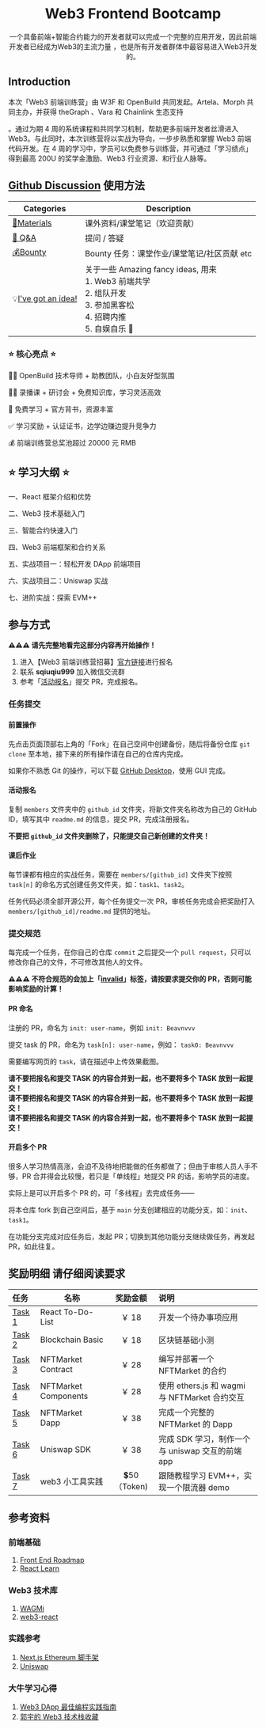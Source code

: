 <div align="center">
    <h1>Web3 Frontend Bootcamp</h1>
    <p>一个具备前端+智能合约能力的开发者就可以完成一个完整的应用开发，因此前端开发者已经成为Web3的主流力量 ，也是所有开发者群体中最容易进入Web3开发的。</p>
</div>

## Introduction

本次「Web3 前端训练营」由 W3F 和 OpenBuild 共同发起。Artela、Morph 共同主办，并获得 theGraph 、Vara 和 Chainlink 生态支持

。通过为期 4 周的系统课程和共同学习机制，帮助更多前端开发者丝滑进入 Web3。与此同时，本次训练营将以实战为导向，一步步熟悉和掌握 Web3 前端代码开发。在 4 周的学习中，学员可以免费参与训练营，并可通过「学习绩点」得到最高 200U 的奖学金激励、Web3 行业资源、和行业人脉等。

## [Github Discussion](https://github.com/openbuildxyz/Web3-Frontend-Bootcamp/discussions) 使用方法

| Categories                                                                                                            | Description                                                                                                                              |
| --------------------------------------------------------------------------------------------------------------------- | ---------------------------------------------------------------------------------------------------------------------------------------- |
| [🍕Materials](https://github.com/openbuildxyz/Web3-Frontend-Bootcamp/discussions/categories/materials)                | 课外资料/课堂笔记（欢迎贡献）                                                                                                            |
| [🙏 Q&A](https://github.com/openbuildxyz/Web3-Frontend-Bootcamp/discussions/categories/q-a)                           | 提问 / 答疑                                                                                                                              |
| [💰Bounty](https://github.com/openbuildxyz/Web3-Frontend-Bootcamp/discussions/categories/bounty)                      | Bounty 任务：课堂作业/课堂笔记/社区贡献 etc                                                                                              |
| 💡[I've got an idea!](https://github.com/openbuildxyz/Web3-Frontend-Bootcamp/discussions/categories/i-ve-got-an-idea) | 关于一些 Amazing fancy ideas, 用来<br />1. Web3 前端共学 <br />2. 组队开发<br />3. 参加黑客松<br />4. 招聘内推<br />5. 自娱自乐 🎣<br /> |

### ⭐ 核心亮点 ⭐

🧙‍♂️ OpenBuild 技术导师 + 助教团队，小白友好型氛围

👩‍🏫 录播课 + 研讨会 + 免费知识库，学习灵活高效

🙌 免费学习 + 官方背书，资源丰富

✅ 学习奖励 + 认证证书，边学边赚边提升竞争力

💰 前端训练营总奖池超过 20000 元 RMB

## ⭐ 学习大纲 ⭐

一、React 框架介绍和优势

二、Web3 技术基础入门

三、智能合约快速入门

四、Web3 前端框架和合约关系

五、实战项目一：轻松开发 DApp 前端项目

六、实战项目二：Uniswap 实战

七、进阶实战：探索 EVM++

## 参与方式

**⚠️⚠️⚠️ 请先完整地看完这部分内容再开始操作！**

1. 进入【Web3 前端训练营招募】[官方链接](https://openbuild.xyz/learn/challenges/2036589711)进行报名
2. 联系 **sqiuqiu999** 加入微信交流群
3. 参考「[活动报名](#活动报名)」提交 PR，完成报名。

### 任务提交

#### 前置操作

先点击页面顶部右上角的「Fork」在自己空间中创建备份，随后将备份仓库 `git clone` 至本地，接下来的所有操作请在自己的仓库内完成。

如果你不熟悉 Git 的操作，可以下载 [GitHub Desktop](https://desktop.github.com/)，使用 GUI 完成。

#### 活动报名

复制 `members` 文件夹中的 `github_id` 文件夹，将新文件夹名称改为自己的 GitHub ID，填写其中 `readme.md` 的信息，提交 PR，完成注册报名。

**不要把 `github_id` 文件夹删除了，只能提交自己新创建的文件夹！**

#### 课后作业

每节课都有相应的实战任务，需要在 `members/[github_id]` 文件夹下按照 `task[n]` 的命名方式创建任务文件夹，如：`task1`、`task2`。

任务代码必须全部开源公开，每个任务提交一次 PR，审核任务完成会把奖励打入 `members/[github_id]/readme.md` 提供的地址。

### 提交规范

每完成一个任务，在你自己的仓库 `commit` 之后提交一个 `pull request`，只可以修改你自己的文件，不可修改其他人的文件。

**⚠️⚠️⚠️ 不符合规范的会加上「[invalid](https://github.com/openbuildxyz/Web3-Frontend-Bootcamp/pulls?q=is%3Aopen+is%3Apr+label%3Ainvalid)」标签，请按要求提交你的 PR，否则可能影响奖励的计算！**

#### PR 命名

注册的 PR，命名为 `init: user-name`，例如 `init: Beavnvvv`

提交 task 的 PR，命名为 `task[n]: user-name`，例如： `task0: Beavnvvv`

需要编写网页的 `task`，请在描述中上传效果截图。

**请不要把报名和提交 TASK 的内容合并到一起，也不要将多个 TASK 放到一起提交！<br>请不要把报名和提交 TASK 的内容合并到一起，也不要将多个 TASK 放到一起提交！<br>请不要把报名和提交 TASK 的内容合并到一起，也不要将多个 TASK 放到一起提交！**

#### 开启多个 PR

很多人学习热情高涨，会迫不及待地把能做的任务都做了；但由于审核人员人手不够，PR 合并得会比较慢，若只是「单线程」地提交 PR 的话，影响学员的进度。

实际上是可以开启多个 PR 的，可「多线程」去完成任务——

将本仓库 fork 到自己空间后，基于 `main` 分支创建相应的功能分支，如：`init`、`task1`。

在功能分支完成对应任务后，发起 PR；切换到其他功能分支继续做任务，再发起 PR，如此往复。

## 奖励明细 请仔细阅读要求

| 任务                                     | 名称                 |   奖励金额   | 说明                                             |
| :--------------------------------------- | -------------------- | :----------: | :----------------------------------------------- |
| [Task 1](task/01_React_To-Do-List.md)    | React To-Do-List     |    ￥ 18     | 开发一个待办事项应用                             |
| [Task 2](task/02_Blockchain_Basic.md)    | Blockchain Basic     |    ￥ 18     | 区块链基础小测                                   |
| [Task 3](task/03_NFTMarket_Contract.md)  | NFTMarket Contract   |    ￥ 28     | 编写并部署一个 NFTMarket 的合约                  |
| [Task 4](task/04_NFTMarket_Component.md) | NFTMarket Components |    ￥ 28     | 使用 ethers.js 和 wagmi 与 NFTMarket 合约交互    |
| [Task 5](task/05_NFTMarket_Dapp.md)      | NFTMarket Dapp       |    ￥ 38     | 完成一个完整的 NFTMarket 的 Dapp                 |
| [Task 6](task/06_Uniswap_SDK.md)         | Uniswap SDK          |    ￥ 38     | 完成 SDK 学习，制作一个与 uniswap 交互的前端 app |
| [Task 7](task/06.SDK_PTB_NAVI.md)        | web3 小工具实践      | 💲50（Token) | 跟随教程学习 EVM++，实现一个限流器 demo          |

## 参考资料

### 前端基础

1. [Front End Roadmap](https://roadmap.sh/frontend)
2. [React Learn](https://react.dev/learn)

### Web3 技术库

1. [WAGMi](https:///wagmi-xyz.vercel.app/)
2. [web3-react](https://github.com/Uniswap/web3-react)

### 实践参考

1. [Next.js Ethereum 脚手架](https://github.com/ChangoMan/nextjs-ethereum-starter)
2. [Uniswap](https://github.com/Uniswap/interface)

### 大牛学习心得

1. [Web3 DApp 最佳编程实践指南](https://guoyu.mirror.xyz/RD-xkpoxasAU7x5MIJmiCX4gll3Cs0pAd5iM258S1Ek)
2. [郭宇的 Web3 技术栈收藏](https://github.com/stars/guo-yu/lists/dapp-best-practice-stack)
